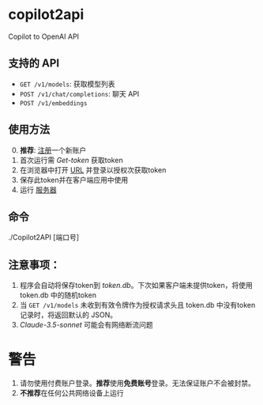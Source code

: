 # copilot2api
Copilot to OpenAI API

## 支持的 API
- `GET /v1/models`: 获取模型列表
- `POST /v1/chat/completions`: 聊天 API
- `POST /v1/embeddings`


## 使用方法
0. **推荐**: <a href="https://github.com/signup">注册</a>一个新账户
1. 首次运行需 *Get-token* 获取token
2. 在浏览器中打开 <a href="https://github.com/login/device">URL</a> 并登录以授权次获取token
3. 保存此token并在客户端应用中使用
4. 运行 <a href="https://github.com/patchescamerababy/copilot2api/releases/">服务器</a>

## 命令
./Copilot2API [端口号]

## 注意事项：
1. 程序会自动将保存token到 *token.db*。下次如果客户端未提供token，将使用 token.db 中的随机token
2. 当 `GET /v1/models` 未收到有效令牌作为授权请求头且 token.db 中没有token记录时，将返回默认的 JSON。
3. *Claude-3.5-sonnet* 可能会有网络断流问题

# 警告
1. 请勿使用付费账户登录。**推荐**使用**免费账号**登录。无法保证账户不会被封禁。
2. **不推荐**在任何公共网络设备上运行
